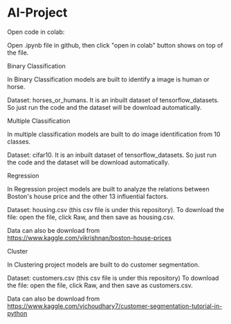 # AI-Project

Open code in colab:

Open .ipynb file in github, then click "open in colab" button shows on top of the file. 


Binary Classification

In Binary Classification models are built to identify a image is human or horse.

Dataset: horses_or_humans. It is an inbuilt dataset of tensorflow_datasets. So just run the code and the dataset will be download automatically.


Multiple Classification

In multiple classification models are built to do image identification from 10 classes.

Dataset: cifar10. It is an inbuilt dataset of tensorflow_datasets. So just run the code and the dataset will be download automatically.


Regression

In Regression project models are built to analyze the relations between Boston's house price and the other 13 influential factors. 

Dataset: housing.csv (this csv file is under this repository). To download the file: open the file, click Raw, and then save as housing.csv.

Data can also be download from https://www.kaggle.com/vikrishnan/boston-house-prices


Cluster

In Clustering project models are built to do customer segmentation.

Dataset: customers.csv (this csv file is under this repository) To download the file: open the file, click Raw, and then save as customers.csv.

Data can also be download from https://www.kaggle.com/vjchoudhary7/customer-segmentation-tutorial-in-python

